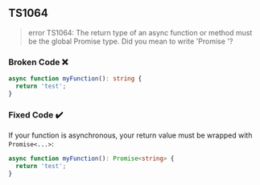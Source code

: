 ## TS1064

> error TS1064: The return type of an async function or method must be the global Promise type. Did you mean to write 'Promise '?

### Broken Code ❌

```ts
async function myFunction(): string {
  return 'test';
}
```

### Fixed Code ✔️

If your function is asynchronous, your return value must be wrapped with `Promise<...>`:

```ts
async function myFunction(): Promise<string> {
  return 'test';
}
```
